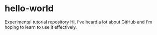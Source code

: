# hello-world
Experimental tutorial repository
Hi, I've heard a lot about GitHub and I'm hoping to learn to use it effectively.
